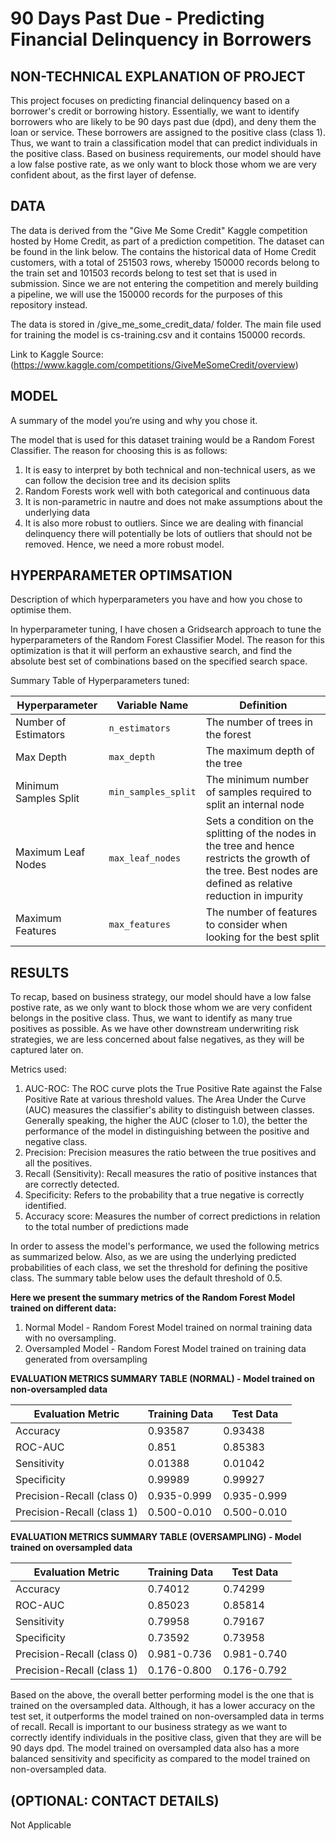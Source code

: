 # 90 Days Past Due - Predicting Financial Delinquency in Borrowers

## **NON-TECHNICAL EXPLANATION OF PROJECT**

This project focuses on predicting financial delinquency based on a borrower's credit or borrowing history. Essentially, we want to identify borrowers who are likely to be 90 days past due (dpd), and deny them the loan or service. These borrowers are assigned to the positive class (class 1). Thus, we want to train a classification model that can predict individuals in the positive class. Based on business requirements, our model should have a low false postive rate, as we only want to block those whom we are very confident about, as the first layer of defense.


## **DATA**
The data is derived from the "Give Me Some Credit" Kaggle competition hosted by Home Credit, as part of a prediction competition. The dataset can be found in the link below. The contains the historical data of Home Credit customers, with a total of 251503 rows, whereby 150000 records belong to the train set and 101503 records belong to test set that is used in submission. Since we are not entering the competition and merely building a pipeline, we will use the 150000 records for the purposes of this repository instead.

The data is stored in /give_me_some_credit_data/ folder. The main file used for training the model is cs-training.csv and it contains 150000 records.

Link to Kaggle Source:
(https://www.kaggle.com/competitions/GiveMeSomeCredit/overview)


## **MODEL** 
A summary of the model you’re using and why you chose it. 

The model that is used for this dataset training would be a Random Forest Classifier. The reason for choosing this is as follows:

1. It is easy to interpret by both technical and non-technical users, as we can follow the decision tree and its decision splits
2. Random Forests work well with both categorical and continuous data
3. It is non-parametric in nautre and does not make assumptions about the underlying data
4. It is also more robust to outliers. Since we are dealing with financial delinquency there will potentially be lots of outliers that should not be removed. Hence, we need a more robust model.

## **HYPERPARAMETER OPTIMSATION**
Description of which hyperparameters you have and how you chose to optimise them. 

In hyperparameter tuning, I have chosen a Gridsearch approach to tune the hyperparameters of the Random Forest Classifier Model. The reason for this optimization is that it will perform an exhaustive search, and find the absolute best set of combinations based on the specified search space.

Summary Table of Hyperparameters tuned:

| Hyperparameter | Variable Name | Definition |
| ------------- | ------------- | ------------- |
| Number of Estimators | `n_estimators`  | The number of trees in the forest  |
| Max Depth  | `max_depth`  | The maximum depth of the tree  |
| Minimum Samples Split | `min_samples_split` | The minimum number of samples required to split an internal node  |
| Maximum Leaf Nodes  | `max_leaf_nodes`  | Sets a condition on the splitting of the nodes in the tree and hence restricts the growth of the tree. Best nodes are defined as relative reduction in impurity  |
| Maximum Features  | `max_features`  | The number of features to consider when looking for the best split  |

## **RESULTS**

To recap, based on business strategy, our model should have a low false postive rate, as we only want to block those whom we are very confident belongs in the positive class. Thus, we want to identify as many true positives as possible. As we have other downstream underwriting risk strategies, we are less concerned about false negatives, as they will be captured later on.

Metrics used:
1. AUC-ROC: The ROC curve plots the True Positive Rate against the False Positive Rate at various threshold values. The Area Under the Curve (AUC) measures the classifier's ability to distinguish between classes. Generally speaking, the higher the AUC (closer to 1.0), the better the performance of the model in distinguishing between the positive and negative class.
2. Precision: Precision measures the ratio between the true positives and all the positives. 
3. Recall (Sensitivity): Recall measures the ratio of positive instances that are correctly detected.
4. Specificity: Refers to the probability that a true negative is correctly identified.
5. Accuracy score: Measures the number of correct predictions in relation to the total number of predictions made

In order to assess the model's performance, we used the following metrics as summarized below. Also, as we are using the underlying predicted probabilities of each class, we set the threshold for defining the positive class. The summary table below uses the default threshold of 0.5.

**Here we present the summary metrics of the Random Forest Model trained on different data:**
1. Normal Model - Random Forest Model trained on normal training data with no oversampling.
2. Oversampled Model - Random Forest Model trained on training data generated from oversampling

**EVALUATION METRICS SUMMARY TABLE (NORMAL) - Model trained on non-oversampled data**

| Evaluation Metric | Training Data | Test Data |
| ------------- | ------------- | ------------- |
| Accuracy  | 0.93587  | 0.93438  |
| ROC-AUC  | 0.851 | 0.85383  |
| Sensitivity  | 0.01388  | 0.01042  |
| Specificity  | 0.99989  | 0.99927  |
| Precision-Recall (class 0)  | 0.935-0.999  | 0.935-0.999  |
| Precision-Recall (class 1)  | 0.500-0.010  | 0.500-0.010  |

**EVALUATION METRICS SUMMARY TABLE (OVERSAMPLING) - Model trained on oversampled data**

| Evaluation Metric | Training Data | Test Data |
| ------------- | ------------- | ------------- |
| Accuracy  | 0.74012  | 0.74299  |
| ROC-AUC  | 0.85023 | 0.85814  |
| Sensitivity  | 0.79958  | 0.79167  |
| Specificity  | 0.73592  | 0.73958 |
| Precision-Recall (class 0)  | 0.981-0.736  | 0.981-0.740  |
| Precision-Recall (class 1)  | 0.176-0.800  | 0.176-0.792  |

Based on the above, the overall better performing model is the one that is trained on the oversampled data. Although, it has a lower accuracy on the test set, it outperforms the model trained on non-oversampled data in terms of recall. Recall is important to our business strategy as we want to correctly identify individuals in the positive class, given that they are will be 90 days dpd. The model trained on oversampled data also has a more balanced sensitivity and specificity as compared to the model trained on non-oversampled data.

## (OPTIONAL: CONTACT DETAILS)
Not Applicable

